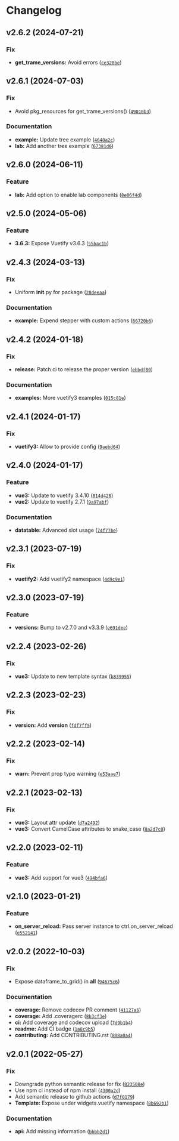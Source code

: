 # Changelog

<!--next-version-placeholder-->

## v2.6.2 (2024-07-21)

### Fix

* **get_trame_versions:** Avoid errors ([`ce320be`](https://github.com/Kitware/trame-vuetify/commit/ce320be356876c48f6117a7fae0bbd774c313440))

## v2.6.1 (2024-07-03)

### Fix

* Avoid pkg_resources for get_trame_versions() ([`49010b3`](https://github.com/Kitware/trame-vuetify/commit/49010b30eb9cff1202822f494af50a54cd338e6c))

### Documentation

* **example:** Update tree example ([`4648a2c`](https://github.com/Kitware/trame-vuetify/commit/4648a2cd3ba9314f222c5ae4c3513a97f7426884))
* **lab:** Add another tree example ([`67381d0`](https://github.com/Kitware/trame-vuetify/commit/67381d04d6242602ff482a5c14ecc3a711516443))

## v2.6.0 (2024-06-11)

### Feature

* **lab:** Add option to enable lab components ([`8e06f4d`](https://github.com/Kitware/trame-vuetify/commit/8e06f4da534c279ffc0f338ba6cc342031105621))

## v2.5.0 (2024-05-06)

### Feature

* **3.6.3:** Expose Vuetify v3.6.3 ([`55bac1b`](https://github.com/Kitware/trame-vuetify/commit/55bac1b08112ee949a4982ebccd93a708aade9e3))

## v2.4.3 (2024-03-13)

### Fix

* Uniform __init__.py for package ([`28deeaa`](https://github.com/Kitware/trame-vuetify/commit/28deeaaae6c569e3059975e4275a573fd1a9d7e4))

### Documentation

* **example:** Expend stepper with custom actions ([`66720b6`](https://github.com/Kitware/trame-vuetify/commit/66720b6cc4ad346aa24900b219bfe85836ac35df))

## v2.4.2 (2024-01-18)

### Fix

* **release:** Patch ci to release the proper version ([`ebbdf80`](https://github.com/Kitware/trame-vuetify/commit/ebbdf80db78a15c9f25658222c55e2703d17704e))

### Documentation

* **examples:** More vuetify3 examples ([`015c81e`](https://github.com/Kitware/trame-vuetify/commit/015c81e8426a6a86c6d2fcd3ddaaaf51f86fff9d))

## v2.4.1 (2024-01-17)

### Fix

* **vuetify3:** Allow to provide config ([`9aebd64`](https://github.com/Kitware/trame-vuetify/commit/9aebd64728ed6746604569561633e0cd4f7c1ff8))

## v2.4.0 (2024-01-17)

### Feature

* **vue3:** Update to vuetify 3.4.10 ([`814d428`](https://github.com/Kitware/trame-vuetify/commit/814d4283900f5bc5a7234058ee493a3a304931ce))
* **vue2:** Update to vuetify 2.7.1 ([`9a97abf`](https://github.com/Kitware/trame-vuetify/commit/9a97abf81aa32060403b5e4d32274927727bcd7a))

### Documentation

* **datatable:** Advanced slot usage ([`74f77be`](https://github.com/Kitware/trame-vuetify/commit/74f77be2a9b7a43f5438615ea59d0e5e483f0474))

## v2.3.1 (2023-07-19)

### Fix

* **vuetify2:** Add vuetify2 namespace ([`4d9c9e1`](https://github.com/Kitware/trame-vuetify/commit/4d9c9e1278c26989362cde28d6a9c862426d5846))

## v2.3.0 (2023-07-19)

### Feature

* **versions:** Bump to v2.7.0 and v3.3.9 ([`e691dee`](https://github.com/Kitware/trame-vuetify/commit/e691dee9564e91f872114e6dd611d500c2d251f7))

## v2.2.4 (2023-02-26)
### Fix
* **vue3:** Update to new template syntax ([`b839955`](https://github.com/Kitware/trame-vuetify/commit/b8399555bfce9370474347d16182458b756bdb55))

## v2.2.3 (2023-02-23)
### Fix
* **version:** Add __version__ ([`fdf7ff5`](https://github.com/Kitware/trame-vuetify/commit/fdf7ff57d2f13c4bc58edb051aff922c2da93508))

## v2.2.2 (2023-02-14)
### Fix
* **warn:** Prevent prop type warning ([`e53aae7`](https://github.com/Kitware/trame-vuetify/commit/e53aae76c563b7bcc6a16584b8573747b293d057))

## v2.2.1 (2023-02-13)
### Fix
* **vue3:** Layout attr update ([`d7a2492`](https://github.com/Kitware/trame-vuetify/commit/d7a24928141722415f8c8e2e94a63e3336bae19d))
* **vue3:** Convert CamelCase attributes to snake_case ([`8a2d7c0`](https://github.com/Kitware/trame-vuetify/commit/8a2d7c0d3ddbd95bfbe0bd4194f5b5f012e9533e))

## v2.2.0 (2023-02-11)
### Feature
* **vue3:** Add support for vue3 ([`494bfa6`](https://github.com/Kitware/trame-vuetify/commit/494bfa6d207114d8297b1b4c11e937e100dc2db8))

## v2.1.0 (2023-01-21)
### Feature
* **on_server_reload:** Pass server instance to ctrl.on_server_reload ([`e552141`](https://github.com/Kitware/trame-vuetify/commit/e552141b88e41be258a1edd3bc47aaf1f0a287f7))

## v2.0.2 (2022-10-03)
### Fix
* Expose dataframe_to_grid() in __all__ ([`94675c6`](https://github.com/Kitware/trame-vuetify/commit/94675c6c0e5d9e8cc645219123e0616d81537f84))

### Documentation
* **coverage:** Remove codecov PR comment ([`41127a6`](https://github.com/Kitware/trame-vuetify/commit/41127a6e07e81357cc2ee34d485155e1f4438764))
* **coverage:** Add .coveragerc ([`8b3cf3e`](https://github.com/Kitware/trame-vuetify/commit/8b3cf3e879c89288d4b237e9b26a340aba1f7fee))
* **ci:** Add coverage and codecov upload ([`7d9b1b4`](https://github.com/Kitware/trame-vuetify/commit/7d9b1b4261221c0b93e262e9e4e207e4542caed1))
* **readme:** Add CI badge ([`1a8c9b5`](https://github.com/Kitware/trame-vuetify/commit/1a8c9b5086b5923cd19dfcfe39693a263e19fc4b))
* **contributing:** Add CONTRIBUTING.rst ([`808a0a4`](https://github.com/Kitware/trame-vuetify/commit/808a0a4c48e8fcfdf60cabac25af619b814d0f20))

## v2.0.1 (2022-05-27)
### Fix
* Downgrade python semantic release for fix ([`823508e`](https://github.com/Kitware/trame-vuetify/commit/823508e1d13f542686d0fde6866e7784dcbafc39))
* Use npm ci instead of npm install ([`4300a2d`](https://github.com/Kitware/trame-vuetify/commit/4300a2d4df15b025962c7e1380f52c2fd39693c9))
* Add semantic release to github actions ([`d7f0179`](https://github.com/Kitware/trame-vuetify/commit/d7f0179990168dafe7d51bafefa34455e32a86b9))
* **Template:** Expose under widgets.vuetify namespace ([`8b692b1`](https://github.com/Kitware/trame-vuetify/commit/8b692b1ed52a5003ab279ac429d0dc5596646f49))

### Documentation
* **api:** Add missing information ([`bbbb2d1`](https://github.com/Kitware/trame-vuetify/commit/bbbb2d14507bc6d5d5a73fc8ec0511be35e19bc3))
